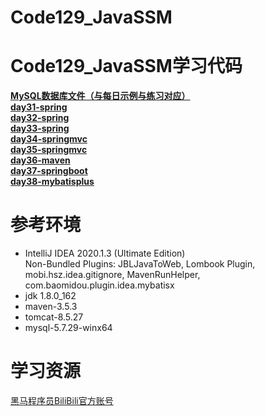 # Code129_JavaSSM  
# **Code129_JavaSSM学习代码**  
[**MySQL数据库文件（与每日示例与练习对应）**](https://github.com/LMWC/Code129_JavaSSM/tree/master/MySQL)  
[**day31-spring**](https://github.com/LMWC/Code129_JavaSSM/tree/master/day31)  
[**day32-spring**](https://github.com/LMWC/Code129_JavaSSM/tree/master/day32)  
[**day33-spring**](https://github.com/LMWC/Code129_JavaSSM/tree/master/day33)  
[**day34-springmvc**](https://github.com/LMWC/Code129_JavaSSM/tree/master/day34)  
[**day35-springmvc**](https://github.com/LMWC/Code129_JavaSSM/tree/master/day35)  
[**day36-maven**](https://github.com/LMWC/Code129_JavaSSM/tree/master/day36)  
[**day37-springboot**](https://github.com/LMWC/Code129_JavaSSM/tree/master/day37)  
[**day38-mybatisplus**](https://github.com/LMWC/Code129_JavaSSM/tree/master/day38)   



**参考环境**
=========================
- IntelliJ IDEA 2020.1.3 (Ultimate Edition)  
  Non-Bundled Plugins: JBLJavaToWeb, Lombook Plugin, mobi.hsz.idea.gitignore, MavenRunHelper,        com.baomidou.plugin.idea.mybatisx
- jdk 1.8.0_162  
- maven-3.5.3  
- tomcat-8.5.27  
- mysql-5.7.29-winx64  



**学习资源**
=========================
[黑马程序员BiliBili官方账号](https://space.bilibili.com/37974444)
